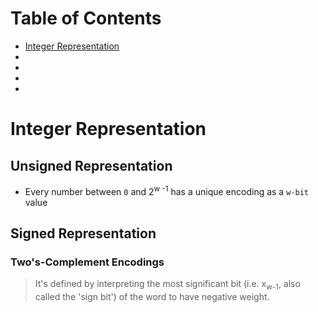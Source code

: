# Table of Contents
* [Integer Representation](#integer-representation)
* []()
* []()
* []()
* []()

# Integer Representation

## Unsigned Representation

* Every number between `0` and 2<sup>w -1</sup> has a unique encoding as a `w-bit` value

## Signed Representation

### Two's-Complement Encodings
> It's defined by interpreting the most significant bit (i.e. x<sub>w-1</sub>, also called the 'sign bit') of the word to have negative weight.


